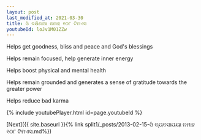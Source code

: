 ```yaml
---
layout: post
last_modified_at: 2021-03-30
title: ଓଁ ଦକ୍ଷିଣାଆ ନମାହ ୧୦୮ ଟିମଏସ
youtubeId: loJv1M01ZZw
---
```

 
 
Helps get goodness, bliss and peace and God's blessings
 
Helps remain focused, help generate inner energy 
 
Helps boost physical and mental health 
 
Helps remain grounded and generates a sense of gratitude towards the greater power 
 
Helps reduce bad karma
 
 
 
 


{% include youtubePlayer.html id=page.youtubeId %}
 
[Next]({{ site.baseurl }}{% link  split1/_posts/2013-02-15-ଓଁ ବ୍ୟବସାୟୟା ନମାହ ୧୦୮ ଟିମଏସ.md%})
 
